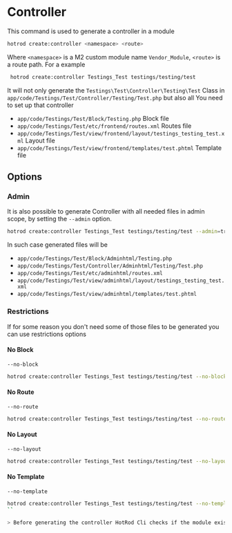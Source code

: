 # Controller

This command is used to generate a controller in a module

 ```bash
 hotrod create:controller <namespace> <route>
 ```
 
 Where `<namespace>` is a M2 custom module name `Vendor_Module`, `<route>` is a route path. For a example
 
 ```bash
  hotrod create:controller Testings_Test testings/testing/test
  ```
  
It will not only generate the `Testings\Test\Controller\Testing\Test` Class in `app/code/Testings/Test/Controller/Testing/Test.php` but also
all You need to set up that controller
* `app/code/Testings/Test/Block/Testing.php` Block file
* `app/code/Testings/Test/etc/frontend/routes.xml` Routes file
* `app/code/Testings/Test/view/frontend/layout/testings_testing_test.xml` Layout file
* `app/code/Testings/Test/view/frontend/templates/test.phtml` Template file

## Options

### Admin

It is also possible to generate Controller with all needed files in admin scope, by setting the `--admin` option.

   ``` bash
   hotrod create:controller Testings_Test testings/testing/test --admin=true
   ```
   
In such case generated files will be
* `app/code/Testings/Test/Block/Adminhtml/Testing.php`
* `app/code/Testings/Test/Controller/Adminhtml/Testing/Test.php`
* `app/code/Testings/Test/etc/adminhtml/routes.xml`
* `app/code/Testings/Test/view/adminhtml/layout/testings_testing_test.xml`
* `app/code/Testings/Test/view/adminhtml/templates/test.phtml`

### Restrictions

If for some reason you don't need some of those files to be generated you can use restrictions options

#### No Block
 `--no-block`
   ``` bash
   hotrod create:controller Testings_Test testings/testing/test --no-block=true
   ```
   
#### No Route
 `--no-route`
   ``` bash
   hotrod create:controller Testings_Test testings/testing/test --no-route=true
   ```   
#### No Layout
 `--no-layout`
   ``` bash
   hotrod create:controller Testings_Test testings/testing/test --no-layout=true
   ```
#### No Template
 `--no-template` 
   ``` bash
   hotrod create:controller Testings_Test testings/testing/test --no-template=true
   ``
   
> Before generating the controller HotRod Cli checks if the module exists, if not, it creates one for You.
